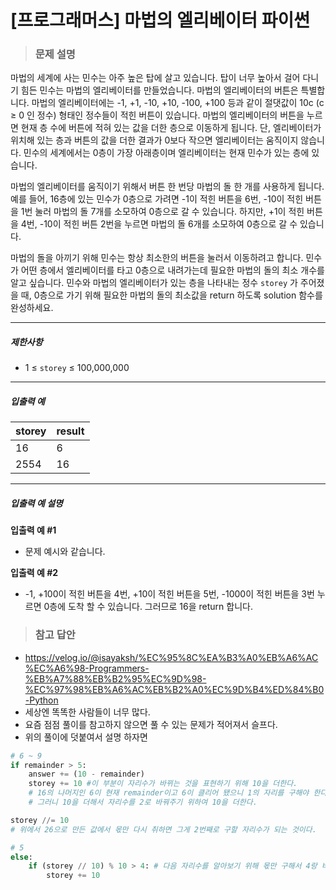 # [프로그래머스] 마법의 엘리베이터 파이썬

> ### 문제 설명

마법의 세계에 사는 민수는 아주 높은 탑에 살고 있습니다. 탑이 너무 높아서 걸어 다니기 힘든 민수는 마법의 엘리베이터를 만들었습니다. 마법의 엘리베이터의 버튼은 특별합니다. 마법의 엘리베이터에는 -1, +1, -10, +10, -100, +100 등과 같이 절댓값이 10c (c ≥ 0 인 정수) 형태인 정수들이 적힌 버튼이 있습니다. 마법의 엘리베이터의 버튼을 누르면 현재 층 수에 버튼에 적혀 있는 값을 더한 층으로 이동하게 됩니다. 단, 엘리베이터가 위치해 있는 층과 버튼의 값을 더한 결과가 0보다 작으면 엘리베이터는 움직이지 않습니다. 민수의 세계에서는 0층이 가장 아래층이며 엘리베이터는 현재 민수가 있는 층에 있습니다.

마법의 엘리베이터를 움직이기 위해서 버튼 한 번당 마법의 돌 한 개를 사용하게 됩니다.예를 들어, 16층에 있는 민수가 0층으로 가려면 -1이 적힌 버튼을 6번, -10이 적힌 버튼을 1번 눌러 마법의 돌 7개를 소모하여 0층으로 갈 수 있습니다. 하지만, +1이 적힌 버튼을 4번, -10이 적힌 버튼 2번을 누르면 마법의 돌 6개를 소모하여 0층으로 갈 수 있습니다.

마법의 돌을 아끼기 위해 민수는 항상 최소한의 버튼을 눌러서 이동하려고 합니다. 민수가 어떤 층에서 엘리베이터를 타고 0층으로 내려가는데 필요한 마법의 돌의 최소 개수를 알고 싶습니다. 민수와 마법의 엘리베이터가 있는 층을 나타내는 정수 `storey` 가 주어졌을 때, 0층으로 가기 위해 필요한 마법의 돌의 최소값을 return 하도록 solution 함수를 완성하세요.

------

##### 제한사항

- 1 ≤ `storey` ≤ 100,000,000

------

##### 입출력 예

| storey | result |
| ------ | ------ |
| 16     | 6      |
| 2554   | 16     |

------

##### 입출력 예 설명

**입출력 예 #1**

- 문제 예시와 같습니다.

**입출력 예 #2**

- -1, +100이 적힌 버튼을 4번, +10이 적힌 버튼을 5번, -1000이 적힌 버튼을 3번 누르면 0층에 도착 할 수 있습니다. 그러므로 16을 return 합니다.

> ### 참고 답안

- https://velog.io/@isayaksh/%EC%95%8C%EA%B3%A0%EB%A6%AC%EC%A6%98-Programmers-%EB%A7%88%EB%B2%95%EC%9D%98-%EC%97%98%EB%A6%AC%EB%B2%A0%EC%9D%B4%ED%84%B0-Python
- 세상엔 똑똑한 사람들이 너무 많다.
- 요즘 점점 풀이를 참고하지 않으면 풀 수 있는 문제가 적어져서 슬프다.
- 위의 풀이에 덧붙여서 설명 하자면 

```python
# 6 ~ 9
if remainder > 5:
    answer += (10 - remainder)
    storey += 10 #이 부분이 자리수가 바뀌는 것을 표현하기 위해 10을 더한다.
    # 16의 나머지인 6이 현재 remainder이고 6이 클리어 됐으니 1의 자리를 구해야 한다.
    # 그러니 10을 더해서 자리수를 2로 바꿔주기 위하여 10을 더한다.
```

```python
storey //= 10
# 위에서 26으로 만든 값에서 몫만 다시 취하면 그게 2번째로 구할 자리수가 되는 것이다.
```

```python
# 5
else:
    if (storey // 10) % 10 > 4: # 다음 자리수를 알아보기 위해 몫만 구해서 4랑 비교한다.
        storey += 10
```

